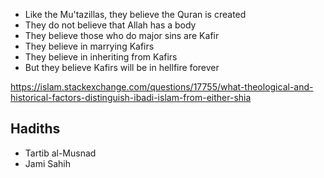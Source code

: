 - Like the Mu'tazillas, they believe the Quran is created
- They do not believe that Allah has a body
- They believe those who do major sins are Kafir
- They believe in marrying Kafirs
- They believe in inheriting from Kafirs
- But they believe Kafirs will be in hellfire forever

https://islam.stackexchange.com/questions/17755/what-theological-and-historical-factors-distinguish-ibadi-islam-from-either-shia

## Hadiths
- Tartib al-Musnad
- Jami Sahih